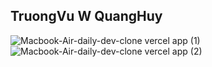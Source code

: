 ## TruongVu W QuangHuy

![Macbook-Air-daily-dev-clone vercel app (1)](https://github.com/user-attachments/assets/f53e1629-e8a1-459f-ad37-705a4ca7c26e)
![Macbook-Air-daily-dev-clone vercel app (2)](https://github.com/user-attachments/assets/b84418bf-2e66-45d5-b7a4-55651b4c3d16)
